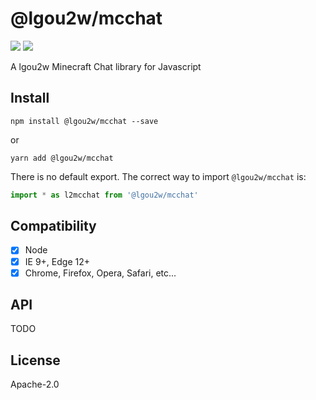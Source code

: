 # @lgou2w/mcchat

<p>
<a href="https://www.npmjs.com/package/@lgou2w/mcchat"><img src="https://img.shields.io/npm/v/@lgou2w/mcchat?logo=npm&style=flat-square" /></a>
<a href="https://github.com/lgou2w/l2mc.js/blob/master/LICENSE"><img src="https://img.shields.io/npm/l/@lgou2w/mcchat?logo=apache&style=flat-square" /></a>
</p>

A lgou2w Minecraft Chat library for Javascript

## Install

```
npm install @lgou2w/mcchat --save
```

or

```
yarn add @lgou2w/mcchat
```

There is no default export. The correct way to import `@lgou2w/mcchat` is:

```javascript
import * as l2mcchat from '@lgou2w/mcchat'
```

## Compatibility

- [x] Node
- [x] IE 9+, Edge 12+
- [x] Chrome, Firefox, Opera, Safari, etc...

## API

TODO

## License

Apache-2.0
